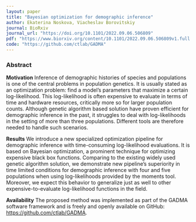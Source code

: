 ```yaml
---
layout: paper
title: "Bayesian optimization for demographic inference"
author: Ekaterina Noskova, Viacheslav Borovitskiy
journal: BioRxiv
journal_url: "https://doi.org/10.1101/2022.09.06.506809"
pdf: "https://www.biorxiv.org/content/10.1101/2022.09.06.506809v1.full.pdf"
code: "https://github.com/ctlab/GADMA"
---
```


### Abstract

**Motivation**
Inference of demographic histories of species and populations is one of the central problems in population genetics. It is usually stated as an optimization problem: find a model’s parameters that maximize a certain log-likelihood. This log-likelihood is often expensive to evaluate in terms of time and hardware resources, critically more so for larger population counts. Although genetic algorithm based solution have proven efficient for demographic inference in the past, it struggles to deal with log-likelihoods in the setting of more than three populations. Different tools are therefore needed to handle such scenarios.

**Results**
We introduce a new specialized optimization pipeline for demographic inference with time-consuming log-likelihood evaluations. It is based on Bayesian optimization, a prominent technique for optimizing expensive black box functions. Comparing to the existing widely used genetic algorithm solution, we demonstrate new pipeline’s superiority in time limited conditions for demographic inference with four and five populations when using log-likelihoods provided by the moments tool. Moreover, we expect this behavior to generalize just as well to other expensive-to-evaluate log-likelihood functions in the field.

**Availability**
The proposed method was implemented as part of the GADMA software framework and is freely and openly available on GitHub: https://github.com/ctlab/GADMA.

